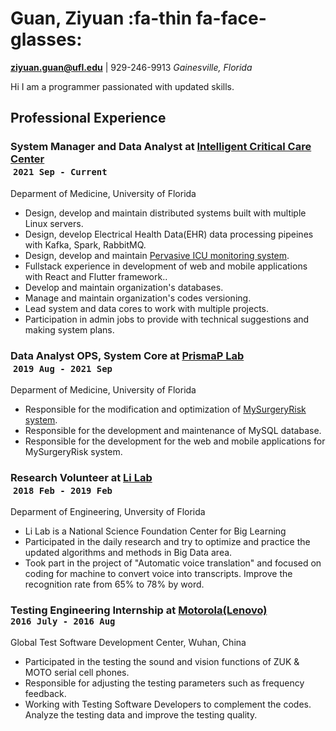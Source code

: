 # Guan, Ziyuan :fa-thin fa-face-glasses:

**[ziyuan.guan@ufl.edu](mailto:ziyuan.guan@ufl.edu)** | 929-246-9913 
*Gainesville, Florida*

Hi I am a programmer passionated with updated skills. 


## Professional Experience

### System Manager and Data Analyst at&nbsp;[Intelligent Critical Care Center](https://ic3.center.ufl.edu)</br>&nbsp;`2021 Sep - Current`
Deparment of Medicine, University of Florida</br>

* Design, develop and maintain distributed systems built with multiple Linux servers.
* Design, develop Electrical Health Data(EHR) data processing pipeines with Kafka, Spark, RabbitMQ.
* Design, develop and maintain [Pervasive ICU monitoring system](https://reporter.nih.gov/search/LmFxLzE6dkWDzqgiWD4p8g/project-details/10178157).
* Fullstack experience in development of web and mobile applications with React and Flutter framework..
* Develop and maintain organization's databases.
* Manage and maintain organization's codes versioning.
* Lead system and data cores to work with multiple projects.
* Participation in admin jobs to provide with technical suggestions and making system plans.

### Data Analyst OPS, System Core at&nbsp;[PrismaP Lab](https://prismap.medicine.ufl.edu/)</br>&nbsp;`2019 Aug - 2021 Sep`
Deparment of Medicine, University of Florida</br>

* Responsible for the modification and optimization of [MySurgeryRisk system](https://www.altmetric.com/details/33820212).
* Responsible for the development and maintenance of MySQL database.
* Responsible for the development for the web and mobile applications for MySurgeryRisk system.

### Research Volunteer at&nbsp;<u>Li Lab</u></br>&nbsp;`2018 Feb - 2019 Feb`
Deparment of Engineering, Unversity of Florida</br>

* Li Lab is a National Science Foundation Center for Big Learning
* Participated in the daily research and try to optimize and practice the updated algorithms and methods in Big Data area.
* Took part in the project of "Automatic voice translation" and focused on coding for machine to convert voice into transcripts. Improve the recognition rate from 65% to 78% by word.

### Testing Engineering Internship at&nbsp;[Motorola(Lenovo)](https://www.linkedin.com/company/lenovo)</br>`2016 July - 2016 Aug`
Global Test Software Development Center, Wuhan, China</br>

* Participated in the testing the sound and vision functions of ZUK & MOTO serial cell phones. 
* Responsible for adjusting the testing parameters such as frequency feedback.
* Working with Testing Software Developers to complement the codes. Analyze the testing data and improve the testing quality.